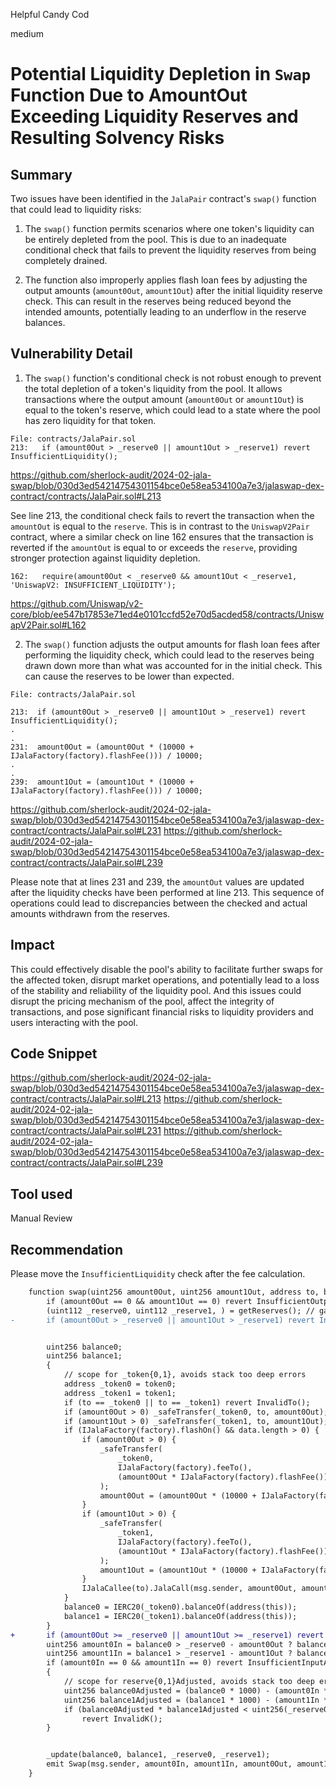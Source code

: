 Helpful Candy Cod

medium

# Potential Liquidity Depletion in `Swap` Function Due to AmountOut Exceeding Liquidity Reserves and Resulting Solvency Risks

## Summary
Two issues have been identified in the `JalaPair` contract's `swap()` function that could lead to liquidity risks:

1. The `swap()` function permits scenarios where one token's liquidity can be entirely depleted from the pool. This is due to an inadequate conditional check that fails to prevent the liquidity reserves from being completely drained.

2. The function also improperly applies flash loan fees by adjusting the output amounts (`amount0Out`, `amount1Out`) after the initial liquidity reserve check. This can result in the reserves being reduced beyond the intended amounts, potentially leading to an underflow in the reserve balances.

## Vulnerability Detail
1. The `swap()` function's conditional check is not robust enough to prevent the total depletion of a token's liquidity from the pool. It allows transactions where the output amount (`amount0Out` or `amount1Out`) is equal to the token's reserve, which could lead to a state where the pool has zero liquidity for that token.

```solidity
File: contracts/JalaPair.sol
213:   if (amount0Out > _reserve0 || amount1Out > _reserve1) revert InsufficientLiquidity();
```
https://github.com/sherlock-audit/2024-02-jala-swap/blob/030d3ed54214754301154bce0e58ea534100a7e3/jalaswap-dex-contract/contracts/JalaPair.sol#L213

See line 213, the conditional check fails to revert the transaction when the `amountOut` is equal to the `reserve`. This is in contrast to the `UniswapV2Pair` contract, where a similar check on line 162 ensures that the transaction is reverted if the `amountOut` is equal to or exceeds the `reserve`, providing stronger protection against liquidity depletion.

```solidity
162:   require(amount0Out < _reserve0 && amount1Out < _reserve1, 'UniswapV2: INSUFFICIENT_LIQUIDITY');
```
https://github.com/Uniswap/v2-core/blob/ee547b17853e71ed4e0101ccfd52e70d5acded58/contracts/UniswapV2Pair.sol#L162

2. The `swap()` function adjusts the output amounts for flash loan fees after performing the liquidity check, which could lead to the reserves being drawn down more than what was accounted for in the initial check. This can cause the reserves to be lower than expected.

```solidity
File: contracts/JalaPair.sol

213:  if (amount0Out > _reserve0 || amount1Out > _reserve1) revert InsufficientLiquidity();
.
.
231:  amount0Out = (amount0Out * (10000 + IJalaFactory(factory).flashFee())) / 10000;
.
.
239:  amount1Out = (amount1Out * (10000 + IJalaFactory(factory).flashFee())) / 10000;
```
https://github.com/sherlock-audit/2024-02-jala-swap/blob/030d3ed54214754301154bce0e58ea534100a7e3/jalaswap-dex-contract/contracts/JalaPair.sol#L231
https://github.com/sherlock-audit/2024-02-jala-swap/blob/030d3ed54214754301154bce0e58ea534100a7e3/jalaswap-dex-contract/contracts/JalaPair.sol#L239

Please note that at lines 231 and 239, the `amountOut` values are updated after the liquidity checks have been performed at line 213. This sequence of operations could lead to discrepancies between the checked and actual amounts withdrawn from the reserves.

## Impact
This could effectively disable the pool's ability to facilitate further swaps for the affected token, disrupt market operations, and potentially lead to a loss of the stability and reliability of the liquidity pool. And this issues could disrupt the pricing mechanism of the pool, affect the integrity of transactions, and pose significant financial risks to liquidity providers and users interacting with the pool.

## Code Snippet
https://github.com/sherlock-audit/2024-02-jala-swap/blob/030d3ed54214754301154bce0e58ea534100a7e3/jalaswap-dex-contract/contracts/JalaPair.sol#L213
https://github.com/sherlock-audit/2024-02-jala-swap/blob/030d3ed54214754301154bce0e58ea534100a7e3/jalaswap-dex-contract/contracts/JalaPair.sol#L231
https://github.com/sherlock-audit/2024-02-jala-swap/blob/030d3ed54214754301154bce0e58ea534100a7e3/jalaswap-dex-contract/contracts/JalaPair.sol#L239

## Tool used

Manual Review

## Recommendation
Please move the `InsufficientLiquidity` check after the fee calculation.

```diff
    function swap(uint256 amount0Out, uint256 amount1Out, address to, bytes calldata data) external lock {
        if (amount0Out == 0 && amount1Out == 0) revert InsufficientOutputAmount();
        (uint112 _reserve0, uint112 _reserve1, ) = getReserves(); // gas savings
-       if (amount0Out > _reserve0 || amount1Out > _reserve1) revert InsufficientLiquidity();


        uint256 balance0;
        uint256 balance1;
        {
            // scope for _token{0,1}, avoids stack too deep errors
            address _token0 = token0;
            address _token1 = token1;
            if (to == _token0 || to == _token1) revert InvalidTo();
            if (amount0Out > 0) _safeTransfer(_token0, to, amount0Out); // optimistically transfer tokens
            if (amount1Out > 0) _safeTransfer(_token1, to, amount1Out); // optimistically transfer tokens
            if (IJalaFactory(factory).flashOn() && data.length > 0) {
                if (amount0Out > 0) {
                    _safeTransfer(
                        _token0,
                        IJalaFactory(factory).feeTo(),
                        (amount0Out * IJalaFactory(factory).flashFee()) / 10000
                    );
                    amount0Out = (amount0Out * (10000 + IJalaFactory(factory).flashFee())) / 10000;
                }
                if (amount1Out > 0) {
                    _safeTransfer(
                        _token1,
                        IJalaFactory(factory).feeTo(),
                        (amount1Out * IJalaFactory(factory).flashFee()) / 10000
                    );
                    amount1Out = (amount1Out * (10000 + IJalaFactory(factory).flashFee())) / 10000;
                }
                IJalaCallee(to).JalaCall(msg.sender, amount0Out, amount1Out, data);
            }
            balance0 = IERC20(_token0).balanceOf(address(this));
            balance1 = IERC20(_token1).balanceOf(address(this));
        }
+       if (amount0Out >= _reserve0 || amount1Out >= _reserve1) revert InsufficientLiquidity();
        uint256 amount0In = balance0 > _reserve0 - amount0Out ? balance0 - (_reserve0 - amount0Out) : 0;
        uint256 amount1In = balance1 > _reserve1 - amount1Out ? balance1 - (_reserve1 - amount1Out) : 0;
        if (amount0In == 0 && amount1In == 0) revert InsufficientInputAmount();
        {
            // scope for reserve{0,1}Adjusted, avoids stack too deep errors
            uint256 balance0Adjusted = (balance0 * 1000) - (amount0In * 3);
            uint256 balance1Adjusted = (balance1 * 1000) - (amount1In * 3);
            if (balance0Adjusted * balance1Adjusted < uint256(_reserve0) * uint256(_reserve1) * (1000 ** 2))
                revert InvalidK();
        }


        _update(balance0, balance1, _reserve0, _reserve1);
        emit Swap(msg.sender, amount0In, amount1In, amount0Out, amount1Out, to);
    }
```





